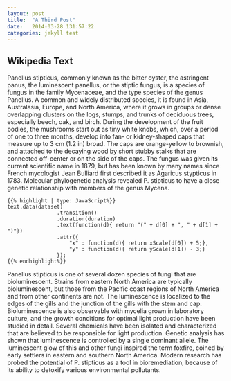```yaml
---
layout: post
title:  "A Third Post"
date:   2014-03-28 131:57:22
categories: jekyll test
---
```


## Wikipedia Text
Panellus stipticus, commonly known as the bitter oyster, the astringent panus, the luminescent panellus, or the stiptic fungus, is a species of fungus in the family Mycenaceae, and the type species of the genus Panellus. A common and widely distributed species, it is found in Asia, Australasia, Europe, and North America, where it grows in groups or dense overlapping clusters on the logs, stumps, and trunks of deciduous trees, especially beech, oak, and birch. During the development of the fruit bodies, the mushrooms start out as tiny white knobs, which, over a period of one to three months, develop into fan- or kidney-shaped caps that measure up to 3 cm (1.2 in) broad. The caps are orange-yellow to brownish, and attached to the decaying wood by short stubby stalks that are connected off-center or on the side of the caps. The fungus was given its current scientific name in 1879, but has been known by many names since French mycologist Jean Bulliard first described it as Agaricus stypticus in 1783. Molecular phylogenetic analysis revealed P. stipticus to have a close genetic relationship with members of the genus Mycena.

    {{% highlight | type: JavaScript%}}
    text.data(dataset)
                    .transition()
                    .duration(duration)
                    .text(function(d){ return "(" + d[0] + ", " + d[1] + ")"})
                    .attr({
                        "x" : function(d){ return xScale(d[0]) + 5;},
                        "y" : function(d){ return yScale(d[1]) - 3;}
                    });
    {{% endhighlight%}}

Panellus stipticus is one of several dozen species of fungi that are bioluminescent. Strains from eastern North America are typically bioluminescent, but those from the Pacific coast regions of North America and from other continents are not. The luminescence is localized to the edges of the gills and the junction of the gills with the stem and cap. Bioluminescence is also observable with mycelia grown in laboratory culture, and the growth conditions for optimal light production have been studied in detail. Several chemicals have been isolated and characterized that are believed to be responsible for light production. Genetic analysis has shown that luminescence is controlled by a single dominant allele. The luminescent glow of this and other fungi inspired the term foxfire, coined by early settlers in eastern and southern North America. Modern research has probed the potential of P. stipticus as a tool in bioremediation, because of its ability to detoxify various environmental pollutants.
